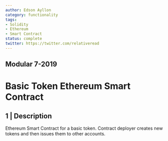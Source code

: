 ```yaml
---
author: Edson Ayllon
category: functionality
tags:
- Solidity
- Ethereum
- Smart Contract
status: complete
twitter: https://twitter.com/relativeread
---
```



## Modular 7-2019

# Basic Token Ethereum Smart Contract

## 1 | Description

Ethereum Smart Contract for a basic token. Contract deployer creates new tokens and then issues them to other accounts.
